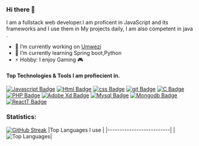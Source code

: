 ### Hi there 👋
I am a fullstack web developer.I am proficent in JavaScript and  its frameworks and I use them in My projects daily, I am also competent in java .

- 🔭 I’m currently working on [Umwezi](https://umwezimediaconsult.vercel.app/)<br>
- 🌱 I’m currently learning Spring boot,Python
- ⚡ Hobby: I enjoy Gaming 🎮

#### Top Technologies & Tools I am profiecient in.
[![Javascript Badge](https://img.shields.io/badge/-Javascript-F0DB4F?style=for-the-badge&labelColor=black&logo=javascript&logoColor=F0DB4F)](#)  [![Html Badge](https://img.shields.io/badge/html%20-%23E34F26.svg?&style=for-the-badge&labelColor=black&logo=html5&logoColor=white)](#)  [![css Badge](https://img.shields.io/badge/css%20-%231572B6.svg?&style=for-the-badge&labelColor=black&logo=css3&logoColor=white)](#)  [![git Badge](https://img.shields.io/badge/git%20-%23F05032.svg?&style=for-the-badge&labelColor=black&logo=git&logoColor=white)](#)  [![C Badge](https://img.shields.io/badge/c-%2300599C.svg?style=for-the-badge&logo=c&logoColor=white)](#) [![PHP Badge](https://img.shields.io/badge/php-%23777BB4.svg?style=for-the-badge&logo=php&logoColor=white)](#)  [![Adobe Xd Badge](https://img.shields.io/badge/adobexd-%23FF26BE.svg?style=for-the-badge&logo=adobexd&logoColor=white)](#)  [![Mysql Badge](https://img.shields.io/badge/mysql-%2300f.svg?style=for-the-badge&logo=mysql&logoColor=white)](#) [![Mongodb Badge](https://img.shields.io/badge/MongoDB-4EA94B?style=for-the-badge&logo=mongodb&logoColor=white)](#) [![ReactT Badge]({https://img.shields.io/badge/React-20232A?style=for-the-badge&logo=react&logoColor=61DAFB})](#)
### Statistics:
[![GitHub Streak](https://ntagungira.herokuapp.com?user=Ntagungira-cmd&date_format=M%20j%5B%2C%20Y%5D&show_icons=true&hide_border=true&theme=tokyonight)](https://git.io/streak-stats)
|Top Languages I use       |
|--------------------------|
|![Top Languages](https://github-readme-stats.vercel.app/api/top-langs/?username={Ntagungira-cmd}&langs_count=5&hide_border=true&theme=tokyonight&layout=compact)|

